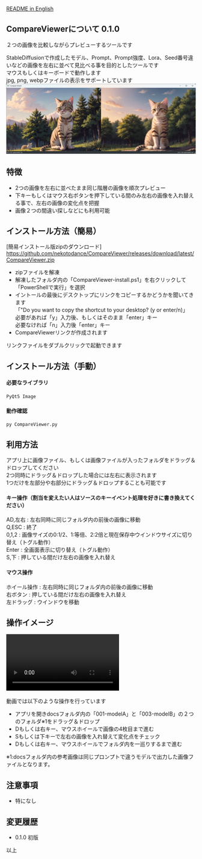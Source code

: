 [README in English](readme-en.md)

## CompareViewerについて 0.1.0
２つの画像を比較しながらプレビューするツールです  

StableDiffusionで作成したモデル、Prompt、Prompt強度、Lora、Seed番号違いなどの画像を左右に並べて見比べる事を目的としたツールです  
マウスもしくはキーボードで動作します  
jpg, png, webpファイルの表示をサポートしています  
![CompareViewer-image](docs/CompareViewer-image.jpg)

## 特徴
- 2つの画像を左右に並べたまま同じ階層の画像を順次プレビュー  
- 下キーもしくはマウス右ボタンを押下している間のみ左右の画像を入れ替える事で、左右の画像の変化点を把握  
- 画像２つの間違い探しなどにも利用可能  

## インストール方法（簡易）
[簡易インストール版zipのダウンロード] https://github.com/nekotodance/CompareViewer/releases/download/latest/CompareViewer.zip

- zipファイルを解凍
- 解凍したフォルダ内の「CompareViewer-install.ps1」を右クリックして「PowerShellで実行」を選択
- イントールの最後にデスクトップにリンクをコピーするかどうかを聞いてきます  
「"Do you want to copy the shortcut to your desktop? (y or enter/n)」  
必要があれば「y」入力後、もしくはそのまま「enter」キー  
必要なければ「n」入力後「enter」キー  
- CompareViewerリンクが作成されます

リンクファイルをダブルクリックで起動できます

## インストール方法（手動）
#### 必要なライブラリ
    PyQt5 Image
#### 動作確認
    py CompareViewer.py

## 利用方法
アプリ上に画像ファイル、もしくは画像ファイルが入ったフォルダをドラッグ＆ドロップしてください  
2つ同時にドラッグ＆ドロップした場合には左右に表示されます  
1つだけを左部分や右部分にドラッグ＆ドロップすることも可能です  

#### キー操作（割当を変えたい人はソースのキーイベント処理を好きに書き換えてください）
AD,左右   : 左右同時に同じフォルダ内の前後の画像に移動  
Q,ESC     : 終了  
0,1,2     : 画像サイズの0:1/2、1:等倍、2:2倍と現在保存中ウインドウサイズに切り替え（トグル動作）  
Enter     : 全画面表示に切り替え（トグル動作）  
S,下      : 押している間だけ左右の画像を入れ替え  

#### マウス操作
ホイール操作     : 左右同時に同じフォルダ内の前後の画像に移動  
右ボタン         : 押している間だけ左右の画像を入れ替え  
左ドラッグ       : ウインドウを移動  

## 操作イメージ
![Compareviewer-reference](docs/Compareviewer-reference.mp4)

動画では以下のような操作を行っています  
- アプリを開きdocsフォルダ内の「001-modelA」と「003-modelB」の２つのフォルダ※1をドラッグ＆ドロップ  
- Dもしくは右キー、マウスホイールで画像の4枚目まで進む  
- Sもしくは下キーで左右の画像を入れ替えて変化点をチェック  
- Dもしくは右キー、マウスホイールでフォルダ内を一巡りするまで進む  

※1:docsフォルダ内の参考画像は同じプロンプトで違うモデルで出力した画像ファイルとなります。

## 注意事項
- 特になし  

## 変更履歴
- 0.1.0 初版  

以上
